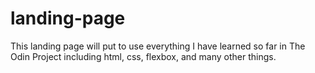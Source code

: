 # landing-page
This landing page will put to use everything I have learned so far in The Odin Project including html, css, flexbox, and many other things.